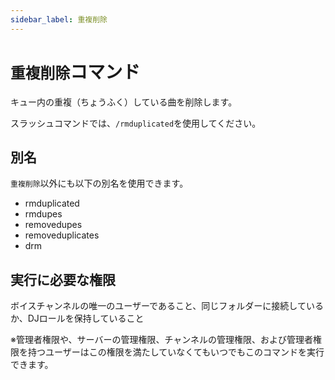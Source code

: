 ```yaml
---
sidebar_label: 重複削除
---
```

# `重複削除`コマンド
キュー内の重複（ちょうふく）している曲を削除します。

スラッシュコマンドでは、`/rmduplicated`を使用してください。

## 別名
`重複削除`以外にも以下の別名を使用できます。

- rmduplicated
- rmdupes
- removedupes
- removeduplicates
- drm




## 実行に必要な権限
ボイスチャンネルの唯一のユーザーであること、同じフォルダーに接続しているか、DJロールを保持していること

※管理者権限や、サーバーの管理権限、チャンネルの管理権限、および管理者権限を持つユーザーはこの権限を満たしていなくてもいつでもこのコマンドを実行できます。
  
